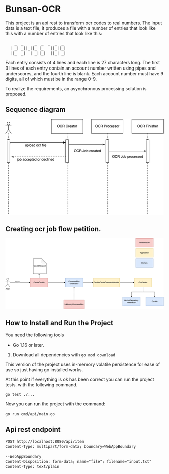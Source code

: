 # Bunsan-OCR

This project is an api rest to transform ocr codes to real numbers. The input data is a text file, it produces a file with a number of entries that look like this with a number of entries that look like this:

```
    _  _     _  _  _  _  _ 
  | _| _||_||_ |_   ||_||_|
  ||_  _|  | _||_|  ||_| _|
```

Each entry consists of 4 lines and each line is 27 characters long. The first 3 lines of each entry contain an account number written using pipes and underscores, and the fourth line is blank.
Each account number must have 9 digits, all of which must be in the range 0-9.

To realize the requirements, an asynchronous processing solution is proposed. 

## Sequence diagram

![](resources/sequence-diagram.png)

## Creating ocr job flow petition.

![](resources/create-ocr-job-flow-petition.png)

## How to Install and Run the Project

You need the following tools

* Go 1.16 or later.

1. Download all dependencies with ```go mod download```

This version of the project uses in-memory volatile persistence for ease of use so just having go installed works.

At this point if everything is ok has been correct you can run the project tests. with the following command.

```shell
go test ./...
```

Now you can run the project with the command:

```shell
go run cmd/api/main.go
```

## Api rest endpoint

```http request
POST http://localhost:8080/api/item
Content-Type: multipart/form-data; boundary=WebAppBoundary

--WebAppBoundary
Content-Disposition: form-data; name="file"; filename="input.txt"
Content-Type: text/plain

```